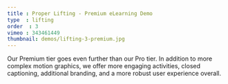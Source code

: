 ```yaml
---
title : Proper Lifting - Premium eLearning Demo
type  : lifting
order  : 3
vimeo : 343461449
thumbnail: demos/lifting-3-premium.jpg
---
```

Our Premium tier goes even further than our Pro tier. In addition to more complex motion graphics, we offer more engaging activities, closed captioning, additional branding, and a more robust user experience overall.
